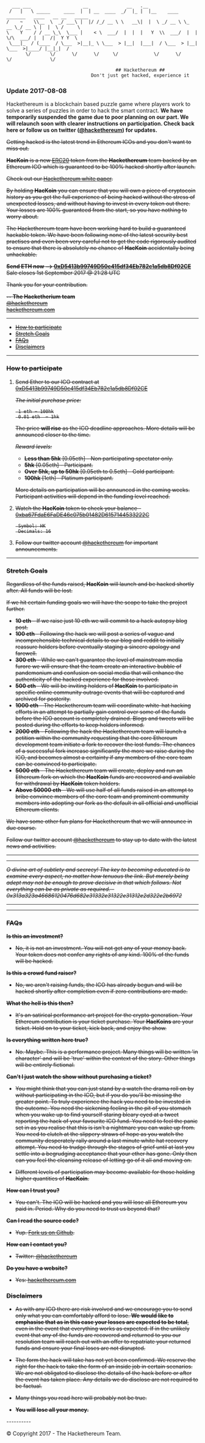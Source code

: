       ___ ___                   __              __   .__                                             
     /   |   \ _____     ____  |  | __  ____  _/  |_ |  |__    ____  _______   ____   __ __   _____  
    /    ~    \\__  \  _/ ___\ |  |/ /_/ __ \ \   __\|  |  \ _/ __ \ \_  __ \_/ __ \ |  |  \ /     \ 
    \    Y    / / __ \_\  \___ |    < \  ___/  |  |  |   Y  \\  ___/  |  | \/\  ___/ |  |  /|  Y Y  \
     \___|_  / (____  / \___  >|__|_ \ \___  > |__|  |___|  / \___  > |__|    \___  >|____/ |__|_|  /
           \/       \/      \/      \/     \/             \/      \/              \/              \/ 

                                            ## Hackethereum ##       
                                   Don't just get hacked, experience it

### Update 2017-08-08 ###  

Hackethereum is a blockchain based puzzle game where players work to solve a series of puzzles in order to hack the smart contract. **We have temporarily suspended the game due to poor planning on our part. We will relaunch soon with clearer instructions on participation. Check back here or follow us on twitter ([@hackethereum](https://twitter.com/hackethereum)) for updates.** 


<strike>
Getting hacked is the latest trend in Ethereum ICOs and you don't want to miss out.

**HacKoin** is a new [ERC20](https://theethereum.wiki/w/index.php/ERC20_Token_Standard) token from the **Hackethereum** team backed by an Ethereum ICO which is guaranteed to be 100% hacked shortly after launch.

Check out our [Hackethereum white paper](https://github.com/hackethereum/hackethereum/raw/master/Hackethereum%20White%20Paper.pdf).

By holding **HacKoin** you can ensure that you will own a piece of cryptocoin history as you get the full experience of being hacked without the stress of unexpected losses, and without having to invest in every token out there. Your losses are 100% guaranteed from the start, so you have nothing to worry about.

The Hackethereum team have been working hard to build a guaranteed hackable token. We have been following none of the latest security best practises and even been very careful not to get the code rigorously audited to ensure that there is absolutely no chance of **HacKoin** accidentally being unhackable.

**Send ETH now --> [0xD5413b99749D50c415df34Eb782c1a5db8Df02CE](https://etherscan.io/address/0xD5413b99749D50c415df34Eb782c1a5db8Df02CE)**  
Sale closes 1st September 2017 @ 21:28 UTC

Thank you for your contribution.

**-- The Hacketherium team**  
[@hackethereum](https://twitter.com/hackethereum)  
[hackethereum.com](http://hackethereum.com)

----------

- [How to participate](#how-to-participate)
- [Stretch Goals](#stretch-goals)
- [FAQs](#faqs)
- [Disclaimers](#disclaimers)

----------

### How to participate ###

1. Send Ether to our ICO contract at [0xD5413b99749D50c415df34Eb782c1a5db8Df02CE](https://etherscan.io/address/0xD5413b99749D50c415df34Eb782c1a5db8Df02CE)

    *The initial purchase price:*

        1 eth = 100hk
        0.01 eth  = 1hk

    The price **will rise** as the ICO deadline approaches. More details will be announced closer to the time.

    *Reward levels:*

    - **Less than 5hk** [0.05eth] - Non participating spectator only.
    - **5hk** [0.05eth] - Participant.
    - **Over 5hk, up to 50hk** [0.05eth to 0.5eth] - Gold participant.
    - **100hk** [1eth] - Platinum participant.
    
    More details on participation will be announced in the coming weeks. Participant activities will depend in the funding level reached.

2. Watch the **HacKoin** token to check your balance - [0xba67FdaE6FaDE46c075b01482D6157144533222C](https://etherscan.io/address/0xba67FdaE6FaDE46c075b01482D6157144533222C)

        Symbol: HK
        Decimals: 16

3. Follow our twitter account [@hackethereum](https://twitter.com/hackethereum) for important announcements.

----------


### Stretch Goals ###

Regardless of the funds raised, **HacKoin** will launch and be hacked shortly after. All funds will be lost.

If we hit certain funding goals we will have the scope to take the project further.

- **10 eth** - If we raise just 10 eth we will commit to a hack autopsy blog post.
- **100 eth** - Following the hack we will post a series of vague and incomprehensible technical details to our blog and reddit to initially reassure holders before eventually staging a sincere apology and farewell.
- **300 eth** - While we can't guarantee the level of mainstream media furore we will ensure that the team create an interactive bubble of pandemonium and confusion on social media that will enhance the authenticity of the hacked experience for those involved.
- **500 eth** - We will be inviting holders of **HacKoin** to participate in specific online community outrage events that will be captured and archived for posterity.
- **1000 eth** - The Hackethereum team will coordinate white-hat hacking efforts in an attempt to partially gain control over some of the funds before the ICO account is completely drained. Blogs and tweets will be posted during the efforts to keep holders informed.
- **2000 eth** - Following the hack the Hackethereum team will launch a petition within the community requesting that the core Ethereum development team initiate a fork to recover the lost funds. The chances of a successful fork increase significantly the more we raise during the ICO, and becomes almost a certainty if any members of the core team can be convinced to participate.
- **5000 eth** - The Hackethereum team will create, deploy and run an Ethereum fork on which the **HacKoin** funds are recovered and available for withdrawal by **HacKoin** token holders.
- **Above 50000 eth** - We will use half of all funds raised in an attempt to <strike>bribe</strike> convince members of the core team and prominent community members into adopting our fork as the default in all official and unofficial Ethereum clients.

We have some other fun plans for Hackethereum that we will announce in due course. 

Follow our twitter account [@hackethereum](https://twitter.com/hackethereum) to stay up to date with the latest news and activities.

----------

----------

*O divine art of subtlety and secrecy! The key to becoming educated is to examine every aspect, no matter how tenuous the link. But merely being adept may not be enough to prove decisive in that which follows. Not everything can be as private as required. - 0x313a323a46686120476d682e31332e31322e31312e2d322e2b6972*


----------

----------

### FAQs ###

**Is this an investment?**

 - No, it is not an investment. You will not get any of your money back. Your token does not confer any rights of any kind. 100% of the funds will be hacked.

**Is this a crowd fund raiser?**

 - No, we aren't raising funds, the ICO has already begun and will be hacked shortly after completion even if zero contributions are made. 

**What the hell is this then?**

 - It's an satirical performance art project for the crypto generation. Your Ethereum contribution is your ticket purchase. Your **HacKoins** are your ticket. Hold on to your ticket, kick back, and enjoy the show.

**Is everything written here true?**

 - No. Maybe. This is a performance project. Many things will be written 'in character' and will be 'true' within the context of the story. Other things will be entirely fictional.

**Can't I just watch the show without purchasing a ticket?**

 - You might think that you can just stand by a watch the drama roll on by without participating in the ICO, but if you do you'll be missing the greater point. To truly experience the hack you need to be invested in the outcome. You need the sickening feeling in the pit of you stomach when you wake up to find yourself staring bleary eyed at a tweet reporting the hack of your favourite ICO fund. You need to feel the panic set in as you realise that this is isn't a nightmare you can wake up from. You need to clutch at the slippery straws of hope as you watch the community desperately rally around a last minute white hat recovery attempt. You need to trudge through the stages of grief until at last you settle into a begrudging  acceptance that your ether has gone. Only then can you feel the cleansing release of letting go of it all and moving on.
 
 - Different levels of participation may become available for those holding higher quantities of **HacKoin**. 

**How can I trust you?**

- You can't. The ICO will be hacked and you will lose all Ethereum you paid in. Period. Why do you need to trust us beyond that?

**Can I read the source code?**

- Yup. [Fork us on Github](https://github.com/hackethereum/hackethereum).

**How can I contact you?**

- Twitter: [@hackethereum](https://twitter.com/hackethereum)

**Do you have a website?**

- Yes: [hackethereum.com](http://hackethereum.com)

### Disclaimers ###
- As with any ICO there are risk involved and we encourage you to send only what you can comfortably afford to lose. **We would like to emphasise that as in this case your losses are expected to be total**, even in the event that everything works as expected. If in the unlikely event that any of the funds are recovered and returned to you our resolution team will reach out with an offer to repatriate your returned funds and ensure your final loses are not disrupted.

- The form the hack will take has not yet been confirmed. We reserve the right for the hack to take the form of an inside job in certain scenarios. We are not obligated to disclose the details of the hack before or after the event has taken place. Any details we do disclose are not required to be factual.

- Many things you read here will probably not be true.

- **You will lose all your money.**
</strike>
----------

© Copyright 2017 - The Hackethereum Team.

